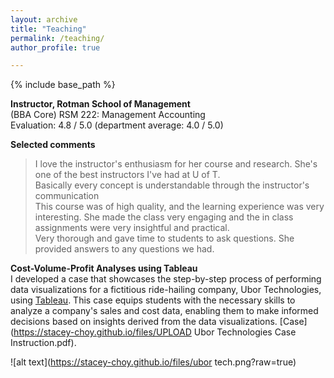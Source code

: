 ```yaml
---
layout: archive
title: "Teaching"
permalink: /teaching/
author_profile: true

---
```

{% include base_path %}
<!-- {% include toc %} -->



**Instructor, Rotman School of Management** \
(BBA Core) RSM 222: Management Accounting \
Evaluation: 4.8 / 5.0 (department average: 4.0 / 5.0)  

**Selected comments** 
> I love the instructor's enthusiasm for her course and research. She's one of the best instructors I've had at U of T.\
> Basically every concept is understandable through the instructor's communication \
> This course was of high quality, and the learning experience was very interesting. She made the class very engaging and the in class assignments were very insightful and practical.\
> Very thorough and gave time to students to ask questions. She provided answers to any questions we had.

**Cost-Volume-Profit Analyses using Tableau** \
I developed a case that showcases the step-by-step process of performing data visualizations for a fictitious ride-hailing company, Ubor Technologies, using [Tableau](https://www.tableau.com/academic/students). This case equips students with the necessary skills to analyze a company's sales and cost data, enabling them to make informed decisions based on insights derived from the data visualizations.
[Case](https://stacey-choy.github.io/files/UPLOAD Ubor Technologies Case Instruction.pdf).  

![alt text](https://stacey-choy.github.io/files/ubor tech.png?raw=true)


<!-- {% include base_path %} -->

<!-- {% for post in site.teaching reversed %}
  {% include archive-single.html %}
{% endfor %} -->
